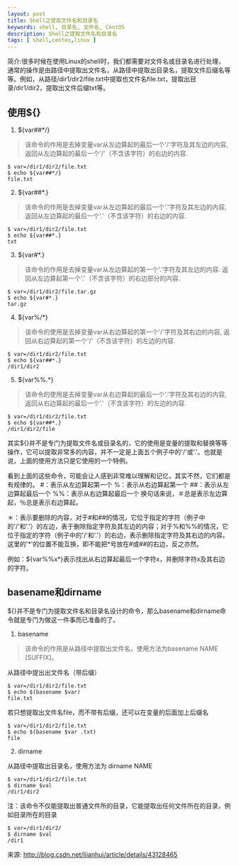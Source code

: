 ```yaml
---
layout: post
title: Shell之提取文件名和目录名
keywords: shell, 目录名, 文件名, CentOS
description: Shell之提取文件名和目录名
tags: [ shell,centos,linux ]
---
```


简介:很多时候在使用Linux的shell时，我们都需要对文件名或目录名进行处理，通常的操作是由路径中提取出文件名，从路径中提取出目录名，提取文件后缀名等等。例如，从路径/dir1/dir2/file.txt中提取也文件名file.txt，提取出目录/dir1/dir2，提取出文件后缀txt等。

## 使用${}

1. ${var##*/}
> 该命令的作用是去掉变量var从左边算起的最后一个'/'字符及其左边的内容,返回从左边算起的最后一个'/'（不含该字符）的右边的内容.

	$ var=/dir1/dir2/file.txt
	$ echo ${var##*/}
	file.txt

2. ${var##*.}
> 该命令的作用是去掉变量var从左边算起的最后一个'.'字符及其左边的内容, 返回从左边算起的最后一个'.'（不含该字符）的右边的内容.

	$ var=/dir1/dir2/file.txt
	$ echo ${var##*.}
	txt

3. ${var#*.}
> 该命令的作用是去掉变量var从左边算起的第一个'.'字符及其左边的内容. 返回从左边算起第一个'.'（不含该字符）的右边部分的内容.

	$ var=/dir1/dir2/file.tar.gz
	$ echo ${var#*.}
	tar.gz

4. ${var%/*}
> 该命令的使用是去掉变量var从右边算起的第一个'/'字符及其右边的内容, 返回从右边算起的第一个'/'（不含该字符）的左边的内容.

	$ var=/dir1/dir2/file.txt
	$ echo ${var##*.}
	/dir1/dir2

5. ${var%%.*}
> 该命令的使用是去掉变量var从右边算起的最后一个'.'字符及其右边的内容, 返回从右边算起的最后一个'.'（不含该字符）的左边的内容.

	$ var=/dir1/dir2/file.txt
	$ echo ${var##*.}
	/dir1/dir2/file

其实${}并不是专门为提取文件名或目录名的，它的使用是变量的提取和替换等等操作，它可以提取非常多的内容，并不一定是上面五个例子中的'/'或'.'。也就是说，上面的使用方法只是它使用的一个特例。

看到上面的这些命令，可能会让人感到非常难以理解和记忆，其实不然，它们都是有规律的。
\#：表示从左边算起第一个
%：表示从右边算起第一个
\##：表示从左边算起最后一个
%%：表示从右边算起最后一个
换句话来说，＃总是表示左边算起，％总是表示右边算起。

＊：表示要删除的内容，对于#和##的情况，它位于指定的字符（例子中的'/'和'.'）的左边，表于删除指定字符及其左边的内容；对于%和%%的情况，它位于指定的字符（例子中的'/'和'.'）的右边，表示删除指定字符及其右边的内容。这里的\'\*\'的位置不能互换，即不能把*号放在#或##的右边，反之亦然。

例如：${var%%x*}表示找出从右边算起最后一个字符x，并删除字符x及其右边的字符。

## basename和dirname

${}并不是专门为提取文件名和目录名设计的命令，那么basename和dirname命令就是专门为做这一件事而已准备的了。

1. basename
> 该命令的作用是从路径中提取出文件名，使用方法为basename NAME [SUFFIX]。

从路径中提出出文件名（带后缀）

	$ var=/dir1/dir2/file.txt
	$ echo $(basename $var)
	file.txt

若只想提取出文件名file，而不带有后缀，还可以在变量的后面加上后缀名

	$ var=/dir1/dir2/file.txt
	$ echo $(basename $var .txt)
	file

2. dirname

从路径中提取出目录名，使用方法为 dirname NAME

	$ var=/dir1/dir2/file.txt
	$ dirname $val
	/dir1/dir2

注：该命令不仅能提取出普通文件所的目录，它能提取出任何文件所在的目录，例如目录所在的目录

	$ var=/dir1/dir2/
	$ dirname $val
	/dir1

来源: http://blog.csdn.net/ljianhui/article/details/43128465